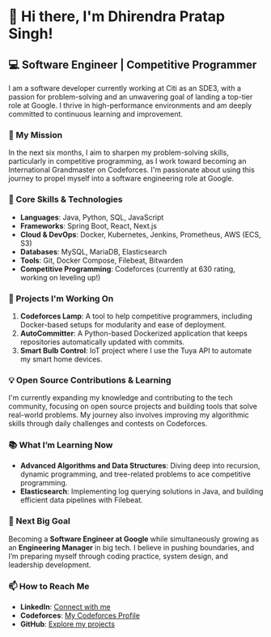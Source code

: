 # 👋 Hi there, I'm Dhirendra Pratap Singh!

## 💻 Software Engineer | Competitive Programmer 

I am a software developer currently working at Citi as an SDE3, with a passion for problem-solving and an unwavering goal of landing a top-tier role at Google. I thrive in high-performance environments and am deeply committed to continuous learning and improvement.

### 🚀 My Mission
In the next six months, I aim to sharpen my problem-solving skills, particularly in competitive programming, as I work toward becoming an International Grandmaster on Codeforces. I'm passionate about using this journey to propel myself into a software engineering role at Google.

### 🌟 Core Skills & Technologies
- **Languages**: Java, Python, SQL, JavaScript
- **Frameworks**: Spring Boot, React, Next.js
- **Cloud & DevOps**: Docker, Kubernetes, Jenkins, Prometheus, AWS (ECS, S3)
- **Databases**: MySQL, MariaDB, Elasticsearch
- **Tools**: Git, Docker Compose, Filebeat, Bitwarden
- **Competitive Programming**: Codeforces (currently at 630 rating, working on leveling up!)

### 🔧 Projects I'm Working On
1. **Codeforces Lamp**: A tool to help competitive programmers, including Docker-based setups for modularity and ease of deployment.
2. **AutoCommitter**: A Python-based Dockerized application that keeps repositories automatically updated with commits.
3. **Smart Bulb Control**: IoT project where I use the Tuya API to automate my smart home devices.

### 💡 Open Source Contributions & Learning
I'm currently expanding my knowledge and contributing to the tech community, focusing on open source projects and building tools that solve real-world problems. My journey also involves improving my algorithmic skills through daily challenges and contests on Codeforces.

### 📚 What I’m Learning Now
- **Advanced Algorithms and Data Structures**: Diving deep into recursion, dynamic programming, and tree-related problems to ace competitive programming.
- **Elasticsearch**: Implementing log querying solutions in Java, and building efficient data pipelines with Filebeat.

### 🎯 Next Big Goal
Becoming a **Software Engineer at Google** while simultaneously growing as an **Engineering Manager** in big tech. I believe in pushing boundaries, and I’m preparing myself through coding practice, system design, and leadership development.

### 📫 How to Reach Me
- **LinkedIn**: [Connect with me](https://www.linkedin.com/in/dhirendra-pratap-singh/)
- **Codeforces**: [My Codeforces Profile](https://codeforces.com/profile/hanisntsolo)
- **GitHub**: [Explore my projects](https://github.com/hanisntsolo)

